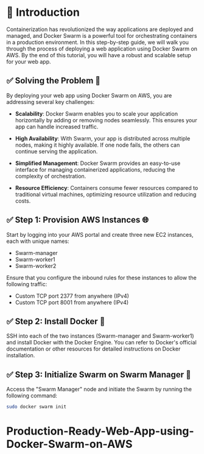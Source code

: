 # 📍 Introduction

Containerization has revolutionized the way applications are deployed and managed, and Docker Swarm is a powerful tool for orchestrating containers in a production environment. In this step-by-step guide, we will walk you through the process of deploying a web application using Docker Swarm on AWS. By the end of this tutorial, you will have a robust and scalable setup for your web app.

## ✅ Solving the Problem 🧩

By deploying your web app using Docker Swarm on AWS, you are addressing several key challenges:

- **Scalability**: Docker Swarm enables you to scale your application horizontally by adding or removing nodes seamlessly. This ensures your app can handle increased traffic.

- **High Availability**: With Swarm, your app is distributed across multiple nodes, making it highly available. If one node fails, the others can continue serving the application.

- **Simplified Management**: Docker Swarm provides an easy-to-use interface for managing containerized applications, reducing the complexity of orchestration.

- **Resource Efficiency**: Containers consume fewer resources compared to traditional virtual machines, optimizing resource utilization and reducing costs.

## ✅ Step 1: Provision AWS Instances 🌐

Start by logging into your AWS portal and create three new EC2 instances, each with unique names:

- Swarm-manager
- Swarm-worker1
- Swarm-worker2

Ensure that you configure the inbound rules for these instances to allow the following traffic:

- Custom TCP port 2377 from anywhere (IPv4)
- Custom TCP port 8001 from anywhere (IPv4)

## ✅ Step 2: Install Docker 🐳

SSH into each of the two instances (Swarm-manager and Swarm-worker1) and install Docker with the Docker Engine. You can refer to Docker's official documentation or other resources for detailed instructions on Docker installation.

## ✅ Step 3: Initialize Swarm on Swarm Manager 🤖

Access the "Swarm Manager" node and initiate the Swarm by running the following command:

```bash
sudo docker swarm init
```


# Production-Ready-Web-App-using-Docker-Swarm-on-AWS
